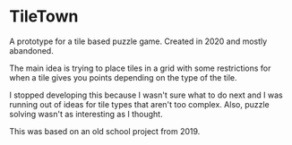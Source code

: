 # TileTown
A prototype for a tile based puzzle game. Created in 2020 and mostly abandoned.

The main idea is trying to place tiles in a grid with some restrictions for when a tile gives you points depending on the type of the tile.

I stopped developing this because I wasn't sure what to do next and I was running out of ideas for tile types that aren't too complex. Also, puzzle solving wasn't as interesting as I thought.

This was based on an old school project from 2019.
